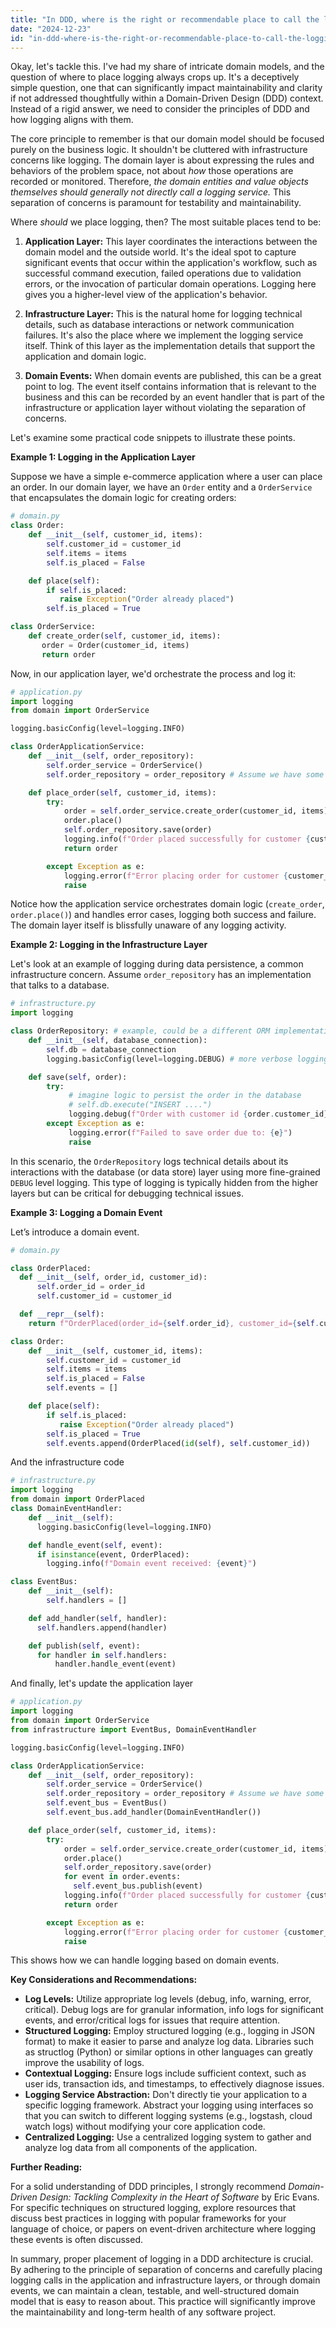 ```yaml
---
title: "In DDD, where is the right or recommendable place to call the logging service?"
date: "2024-12-23"
id: "in-ddd-where-is-the-right-or-recommendable-place-to-call-the-logging-service"
---
```


Okay, let's tackle this. I've had my share of intricate domain models, and the question of where to place logging always crops up. It's a deceptively simple question, one that can significantly impact maintainability and clarity if not addressed thoughtfully within a Domain-Driven Design (DDD) context. Instead of a rigid answer, we need to consider the principles of DDD and how logging aligns with them.

The core principle to remember is that our domain model should be focused purely on the business logic. It shouldn't be cluttered with infrastructure concerns like logging. The domain layer is about expressing the rules and behaviors of the problem space, not about *how* those operations are recorded or monitored. Therefore, *the domain entities and value objects themselves should generally not directly call a logging service.* This separation of concerns is paramount for testability and maintainability.

Where *should* we place logging, then? The most suitable places tend to be:

1.  **Application Layer:** This layer coordinates the interactions between the domain model and the outside world. It's the ideal spot to capture significant events that occur within the application's workflow, such as successful command execution, failed operations due to validation errors, or the invocation of particular domain operations. Logging here gives you a higher-level view of the application's behavior.

2.  **Infrastructure Layer:** This is the natural home for logging technical details, such as database interactions or network communication failures. It's also the place where we implement the logging service itself. Think of this layer as the implementation details that support the application and domain logic.

3.  **Domain Events:** When domain events are published, this can be a great point to log. The event itself contains information that is relevant to the business and this can be recorded by an event handler that is part of the infrastructure or application layer without violating the separation of concerns.

Let's examine some practical code snippets to illustrate these points.

**Example 1: Logging in the Application Layer**

Suppose we have a simple e-commerce application where a user can place an order. In our domain layer, we have an `Order` entity and a `OrderService` that encapsulates the domain logic for creating orders:

```python
# domain.py
class Order:
    def __init__(self, customer_id, items):
        self.customer_id = customer_id
        self.items = items
        self.is_placed = False

    def place(self):
        if self.is_placed:
           raise Exception("Order already placed")
        self.is_placed = True

class OrderService:
    def create_order(self, customer_id, items):
       order = Order(customer_id, items)
       return order
```

Now, in our application layer, we'd orchestrate the process and log it:

```python
# application.py
import logging
from domain import OrderService

logging.basicConfig(level=logging.INFO)

class OrderApplicationService:
    def __init__(self, order_repository):
        self.order_service = OrderService()
        self.order_repository = order_repository # Assume we have some repository

    def place_order(self, customer_id, items):
        try:
            order = self.order_service.create_order(customer_id, items)
            order.place()
            self.order_repository.save(order)
            logging.info(f"Order placed successfully for customer {customer_id}.")
            return order

        except Exception as e:
            logging.error(f"Error placing order for customer {customer_id}: {e}")
            raise
```

Notice how the application service orchestrates domain logic (`create_order`, `order.place()`) and handles error cases, logging both success and failure. The domain layer itself is blissfully unaware of any logging activity.

**Example 2: Logging in the Infrastructure Layer**

Let's look at an example of logging during data persistence, a common infrastructure concern. Assume `order_repository` has an implementation that talks to a database.

```python
# infrastructure.py
import logging

class OrderRepository: # example, could be a different ORM implementation
    def __init__(self, database_connection):
        self.db = database_connection
        logging.basicConfig(level=logging.DEBUG) # more verbose logging in infra layer

    def save(self, order):
        try:
             # imagine logic to persist the order in the database
             # self.db.execute("INSERT ....")
             logging.debug(f"Order with customer id {order.customer_id} saved to DB.")
        except Exception as e:
             logging.error(f"Failed to save order due to: {e}")
             raise
```

In this scenario, the `OrderRepository` logs technical details about its interactions with the database (or data store) layer using more fine-grained `DEBUG` level logging. This type of logging is typically hidden from the higher layers but can be critical for debugging technical issues.

**Example 3: Logging a Domain Event**

Let’s introduce a domain event.

```python
# domain.py

class OrderPlaced:
  def __init__(self, order_id, customer_id):
      self.order_id = order_id
      self.customer_id = customer_id

  def __repr__(self):
    return f"OrderPlaced(order_id={self.order_id}, customer_id={self.customer_id})"

class Order:
    def __init__(self, customer_id, items):
        self.customer_id = customer_id
        self.items = items
        self.is_placed = False
        self.events = []

    def place(self):
        if self.is_placed:
           raise Exception("Order already placed")
        self.is_placed = True
        self.events.append(OrderPlaced(id(self), self.customer_id))
```
And the infrastructure code

```python
# infrastructure.py
import logging
from domain import OrderPlaced
class DomainEventHandler:
    def __init__(self):
      logging.basicConfig(level=logging.INFO)

    def handle_event(self, event):
      if isinstance(event, OrderPlaced):
        logging.info(f"Domain event received: {event}")

class EventBus:
    def __init__(self):
        self.handlers = []

    def add_handler(self, handler):
      self.handlers.append(handler)

    def publish(self, event):
      for handler in self.handlers:
          handler.handle_event(event)
```
And finally, let's update the application layer
```python
# application.py
import logging
from domain import OrderService
from infrastructure import EventBus, DomainEventHandler

logging.basicConfig(level=logging.INFO)

class OrderApplicationService:
    def __init__(self, order_repository):
        self.order_service = OrderService()
        self.order_repository = order_repository # Assume we have some repository
        self.event_bus = EventBus()
        self.event_bus.add_handler(DomainEventHandler())

    def place_order(self, customer_id, items):
        try:
            order = self.order_service.create_order(customer_id, items)
            order.place()
            self.order_repository.save(order)
            for event in order.events:
              self.event_bus.publish(event)
            logging.info(f"Order placed successfully for customer {customer_id}.")
            return order

        except Exception as e:
            logging.error(f"Error placing order for customer {customer_id}: {e}")
            raise

```
This shows how we can handle logging based on domain events.

**Key Considerations and Recommendations:**

*   **Log Levels:** Utilize appropriate log levels (debug, info, warning, error, critical). Debug logs are for granular information, info logs for significant events, and error/critical logs for issues that require attention.
*   **Structured Logging:** Employ structured logging (e.g., logging in JSON format) to make it easier to parse and analyze log data. Libraries such as structlog (Python) or similar options in other languages can greatly improve the usability of logs.
*   **Contextual Logging:** Ensure logs include sufficient context, such as user ids, transaction ids, and timestamps, to effectively diagnose issues.
*   **Logging Service Abstraction:** Don't directly tie your application to a specific logging framework. Abstract your logging using interfaces so that you can switch to different logging systems (e.g., logstash, cloud watch logs) without modifying your core application code.
*   **Centralized Logging:** Use a centralized logging system to gather and analyze log data from all components of the application.

**Further Reading:**

For a solid understanding of DDD principles, I strongly recommend *Domain-Driven Design: Tackling Complexity in the Heart of Software* by Eric Evans. For specific techniques on structured logging, explore resources that discuss best practices in logging with popular frameworks for your language of choice, or papers on event-driven architecture where logging these events is often discussed.

In summary, proper placement of logging in a DDD architecture is crucial. By adhering to the principle of separation of concerns and carefully placing logging calls in the application and infrastructure layers, or through domain events, we can maintain a clean, testable, and well-structured domain model that is easy to reason about. This practice will significantly improve the maintainability and long-term health of any software project.
